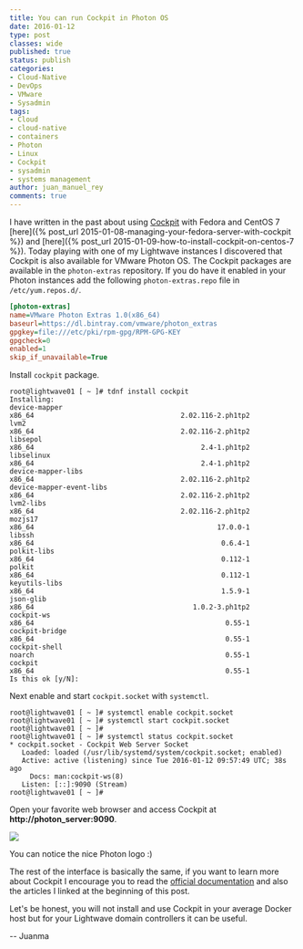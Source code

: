 ```yaml
---
title: You can run Cockpit in Photon OS
date: 2016-01-12
type: post
classes: wide
published: true
status: publish
categories:
- Cloud-Native
- DevOps
- VMware
- Sysadmin
tags:
- Cloud
- cloud-native
- containers
- Photon
- Linux
- Cockpit
- sysadmin
- systems management
author: juan_manuel_rey
comments: true
---
```


I have written in the past about using [Cockpit](http://cockpit-project.org) with Fedora and CentOS 7 [here]({% post_url 2015-01-08-managing-your-fedora-server-with-cockpit %}) and [here]({% post_url  2015-01-09-how-to-install-cockpit-on-centos-7 %}). Today playing with one of my Lightwave instances I discovered that Cockpit is also available for VMware Photon OS. The Cockpit packages are available in the `photon-extras` repository. If you do have it enabled in your Photon instances add the following `photon-extras.repo` file in `/etc/yum.repos.d/`.

```ini
[photon-extras]
name=VMware Photon Extras 1.0(x86_64)
baseurl=https://dl.bintray.com/vmware/photon_extras
gpgkey=file:///etc/pki/rpm-gpg/RPM-GPG-KEY
gpgcheck=0
enabled=1
skip_if_unavailable=True
```

Install `cockpit` package.

```text
root@lightwave01 [ ~ ]# tdnf install cockpit
Installing:
device-mapper                                                              x86_64                                    2.02.116-2.ph1tp2
lvm2                                                                       x86_64                                    2.02.116-2.ph1tp2
libsepol                                                                   x86_64                                         2.4-1.ph1tp2
libselinux                                                                 x86_64                                         2.4-1.ph1tp2
device-mapper-libs                                                         x86_64                                    2.02.116-2.ph1tp2
device-mapper-event-libs                                                   x86_64                                    2.02.116-2.ph1tp2
lvm2-libs                                                                  x86_64                                    2.02.116-2.ph1tp2
mozjs17                                                                    x86_64                                             17.0.0-1
libssh                                                                     x86_64                                              0.6.4-1
polkit-libs                                                                x86_64                                              0.112-1
polkit                                                                     x86_64                                              0.112-1
keyutils-libs                                                              x86_64                                              1.5.9-1
json-glib                                                                  x86_64                                       1.0.2-3.ph1tp2
cockpit-ws                                                                 x86_64                                               0.55-1
cockpit-bridge                                                             x86_64                                               0.55-1
cockpit-shell                                                              noarch                                               0.55-1
cockpit                                                                    x86_64                                               0.55-1
Is this ok [y/N]:
```

Next enable and start `cockpit.socket` with `systemctl`.

```text
root@lightwave01 [ ~ ]# systemctl enable cockpit.socket
root@lightwave01 [ ~ ]# systemctl start cockpit.socket
root@lightwave01 [ ~ ]#
root@lightwave01 [ ~ ]# systemctl status cockpit.socket
* cockpit.socket - Cockpit Web Server Socket
   Loaded: loaded (/usr/lib/systemd/system/cockpit.socket; enabled)
   Active: active (listening) since Tue 2016-01-12 09:57:49 UTC; 38s ago
     Docs: man:cockpit-ws(8)
   Listen: [::]:9090 (Stream)
root@lightwave01 [ ~ ]#
```

Open your favorite web browser and access Cockpit at **http://photon_server:9090**.

[![](/assets/images/cockpit_login_photon.png)]({{site.url}}/assets/images/cockpit_login_photon.png)

You can notice the nice Photon logo :)

The rest of the interface is basically the same, if you want to learn more about Cockpit I encourage you to read the [official documentation](http://cockpit-project.org/guide/latest/) and also the articles I linked at the beginning of this post.

Let's be honest, you will not install and use Cockpit in your average Docker host but for your Lightwave domain controllers it can be useful.

-- Juanma
